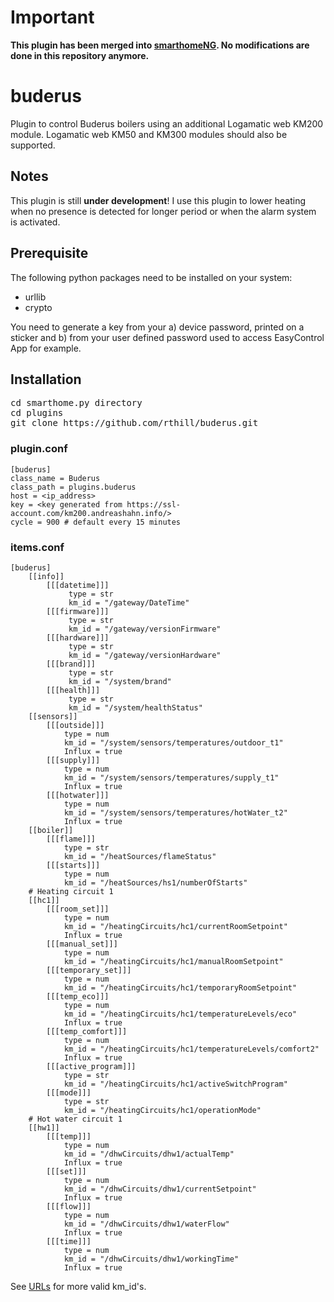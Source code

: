# Important
__This plugin has been merged into [smarthomeNG](https://github.com/smarthomeNG/smarthome). No modifications are done in this repository anymore.__
 
# buderus

Plugin to control Buderus boilers using an additional Logamatic web KM200 module. Logamatic web KM50 and KM300 modules should also be supported.


## Notes
This plugin is still __under development__! I use this plugin to lower heating when no presence is detected for longer period or when the alarm system is activated.

## Prerequisite
The following python packages need to be installed on your system:
- urllib
- crypto

You need to generate a key from your a) device password, printed on a sticker and b) from your user defined password used to access EasyControl App for example.


## Installation
<pre>
cd smarthome.py directory
cd plugins
git clone https://github.com/rthill/buderus.git
</pre>

### plugin.conf
```
[buderus]
class_name = Buderus
class_path = plugins.buderus
host = <ip_address>
key = <key generated from https://ssl-account.com/km200.andreashahn.info/>
cycle = 900 # default every 15 minutes
```

### items.conf

```
[buderus]
    [[info]]
        [[[datetime]]]
             type = str
             km_id = "/gateway/DateTime"
        [[[firmware]]]
             type = str
             km_id = "/gateway/versionFirmware"
        [[[hardware]]]
             type = str
             km_id = "/gateway/versionHardware"
        [[[brand]]]
             type = str
             km_id = "/system/brand"
        [[[health]]]
             type = str
             km_id = "/system/healthStatus"        
    [[sensors]]
        [[[outside]]]
            type = num
            km_id = "/system/sensors/temperatures/outdoor_t1"
            Influx = true
        [[[supply]]]
            type = num
            km_id = "/system/sensors/temperatures/supply_t1"
            Influx = true
        [[[hotwater]]]
            type = num
            km_id = "/system/sensors/temperatures/hotWater_t2"
            Influx = true
    [[boiler]]
        [[[flame]]]
            type = str
            km_id = "/heatSources/flameStatus"
        [[[starts]]]
            type = num
            km_id = "/heatSources/hs1/numberOfStarts"
    # Heating circuit 1
    [[hc1]]
        [[[room_set]]]
            type = num
            km_id = "/heatingCircuits/hc1/currentRoomSetpoint"
            Influx = true
        [[[manual_set]]]
            type = num
            km_id = "/heatingCircuits/hc1/manualRoomSetpoint"
        [[[temporary_set]]]
            type = num
            km_id = "/heatingCircuits/hc1/temporaryRoomSetpoint"
        [[[temp_eco]]]
            type = num
            km_id = "/heatingCircuits/hc1/temperatureLevels/eco"
            Influx = true
        [[[temp_comfort]]]
            type = num
            km_id = "/heatingCircuits/hc1/temperatureLevels/comfort2"
            Influx = true
        [[[active_program]]]
            type = str
            km_id = "/heatingCircuits/hc1/activeSwitchProgram"
        [[[mode]]]
            type = str
            km_id = "/heatingCircuits/hc1/operationMode"
    # Hot water circuit 1
    [[hw1]]
        [[[temp]]]
            type = num
            km_id = "/dhwCircuits/dhw1/actualTemp"
            Influx = true          
        [[[set]]]
            type = num
            km_id = "/dhwCircuits/dhw1/currentSetpoint"
            Influx = true          
        [[[flow]]]
            type = num
            km_id = "/dhwCircuits/dhw1/waterFlow"
            Influx = true          
        [[[time]]]
            type = num
            km_id = "/dhwCircuits/dhw1/workingTime"
            Influx = true          
```

See [URLs](URLs.md) for more valid km_id's. 
